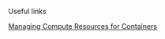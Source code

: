 Useful links

[Managing Compute Resources for Containers](https://kubernetes.io/docs/concepts/configuration/manage-compute-resources-container/)